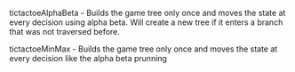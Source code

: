 tictactoeAlphaBeta - Builds the game tree only once and moves the state at every decision using alpha beta. Will create a new tree if it enters a branch that was not traversed before.

tictactoeMinMax - Builds the game tree only once and moves the state at every decision like the alpha beta prunning

